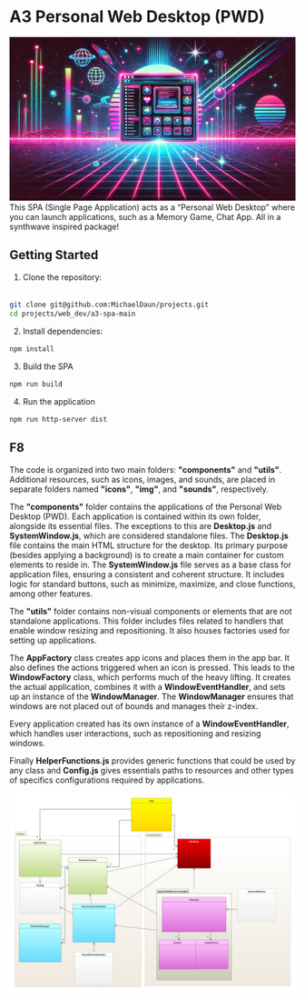 # A3 Personal Web Desktop (PWD)
![PWD_image](public/img/pwd.jpg)
This SPA (Single Page Application) acts as a “Personal Web Desktop” where you can launch applications, such as a Memory Game, Chat App. All in a synthwave inspired package!

## Getting Started

1. Clone the repository:

  ``` bash

  git clone git@github.com:MichaelDaun/projects.git
  cd projects/web_dev/a3-spa-main
  ```

2. Install dependencies:

  ``` bash
  npm install
  ```

3. Build the SPA

  ``` bash
npm run build
  ```

4. Run the application

  ``` bash
  npm run http-server dist
  ```



## F8

The code is organized into two main folders: **"components"** and **"utils"**. Additional resources, such as icons, images, and sounds, are placed in separate folders named **"icons"**, **"img"**, and **"sounds"**, respectively.

The **"components"** folder contains the applications of the Personal Web Desktop (PWD). Each application is contained within its own folder, alongside its essential files. The exceptions to this are **Desktop.js** and **SystemWindow.js**, which are considered standalone files. The **Desktop.js** file contains the main HTML structure for the desktop. Its primary purpose (besides applying a background) is to create a main container for custom elements to reside in. The **SystemWindow.js** file serves as a base class for application files, ensuring a consistent and coherent structure. It includes logic for standard buttons, such as minimize, maximize, and close functions, among other features.

The **"utils"** folder contains non-visual components or elements that are not standalone applications. This folder includes files related to handlers that enable window resizing and repositioning. It also houses factories used for setting up applications.

The **AppFactory** class creates app icons and places them in the app bar. It also defines the actions triggered when an icon is pressed. This leads to the **WindowFactory** class, which performs much of the heavy lifting. It creates the actual application, combines it with a **WindowEventHandler**, and sets up an instance of the **WindowManager**. The **WindowManager** ensures that windows are not placed out of bounds and manages their z-index.

Every application created has its own instance of a **WindowEventHandler**, which handles user interactions, such as repositioning and resizing windows.

Finally **HelperFunctions.js** provides generic functions that could be used by any class and **Config.js** gives essentials paths to resources and other types of specifics configurations required by applications.

![class-diagram](public/img/class-diagram-PWC.jpeg)
